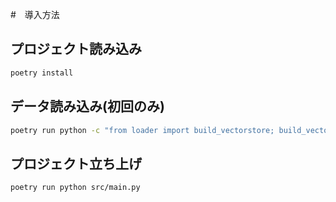 #　導入方法
## プロジェクト読み込み

```bash
poetry install
```

## データ読み込み(初回のみ)

```bash
poetry run python -c "from loader import build_vectorstore; build_vectorstore('data/rirekisho.txt')"
```

## プロジェクト立ち上げ

```bash
poetry run python src/main.py
```